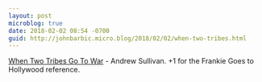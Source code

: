 ```yaml
---
layout: post
microblog: true
date: 2018-02-02 08:54 -0700
guid: http://johnbarbic.micro.blog/2018/02/02/when-two-tribes.html
---
```

[When Two Tribes Go To War](http://nymag.com/daily/intelligencer/2018/02/andrew-sullivan-when-two-tribes-go-to-war.html) - Andrew Sullivan.  +1 for the Frankie Goes to Hollywood reference.
